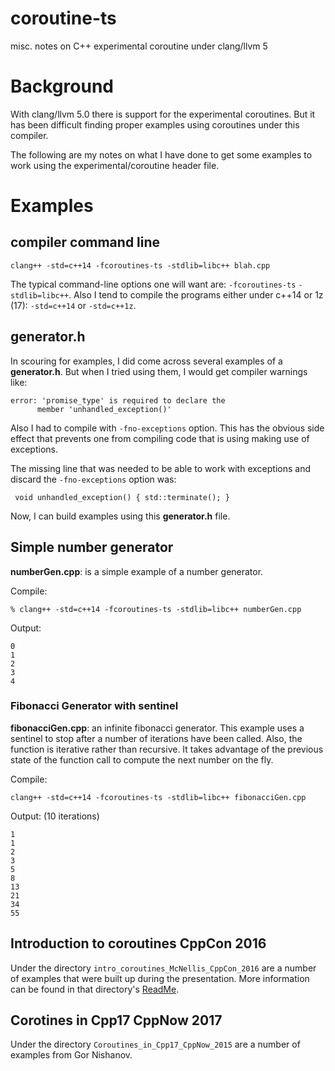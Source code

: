 # coroutine-ts
misc. notes on C++ experimental coroutine under clang/llvm 5

# Background
With clang/llvm 5.0 there is support for the experimental coroutines.  But it has been difficult finding proper examples using coroutines under this compiler.

The following are my notes on what I have done to get some examples to work using the experimental/coroutine header file.

# Examples

## compiler command line
```
clang++ -std=c++14 -fcoroutines-ts -stdlib=libc++ blah.cpp
```
The typical command-line options one will want are: `-fcoroutines-ts` `-stdlib=libc++`.  Also I tend to compile the programs either under c++14 or 1z (17): `-std=c++14` or `-std=c++1z`.

## generator.h
In scouring for examples, I did come across several examples of a **generator.h**.  But when I tried using them, I would get compiler warnings like:

```
error: 'promise_type' is required to declare the
      member 'unhandled_exception()'
```

Also I had to compile with `-fno-exceptions` option.  This has the obvious side effect that prevents one from compiling code that is using making use of exceptions.

The missing line that was needed to be able to work with exceptions and discard the `-fno-exceptions` option was:

```
 void unhandled_exception() { std::terminate(); }
```

Now, I can build examples using this **generator.h** file.

## Simple number generator
**numberGen.cpp**: is a simple example of a number generator.

Compile:
```
% clang++ -std=c++14 -fcoroutines-ts -stdlib=libc++ numberGen.cpp
```

Output:

```
0
1
2
3
4
```

### Fibonacci Generator with sentinel
**fibonacciGen.cpp**: an infinite fibonacci generator.  This example uses a sentinel to stop after a number of iterations have been called.  Also, the function is iterative rather than recursive.  It takes advantage of the previous state of the function call to compute the next number on the fly.

Compile:
```
clang++ -std=c++14 -fcoroutines-ts -stdlib=libc++ fibonacciGen.cpp
```

Output: (10 iterations)

```
1
1
2
3
5
8
13
21
34
55
```   

## Introduction to coroutines CppCon 2016
Under the directory `intro_coroutines_McNellis_CppCon_2016` are a number of examples that were built up during the presentation.  More information can be found in that directory's [ReadMe](https://github.com/tlanc007/coroutine-ts/blob/master/intro_coroutines_McNellis_CppCon_2016/Readme.md).

## Corotines in Cpp17 CppNow 2017
Under the directory `Coroutines_in_Cpp17_CppNow_2015` are a number of examples from Gor Nishanov.


 